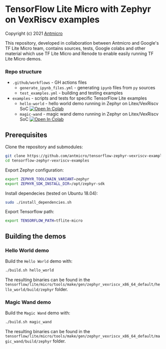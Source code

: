 # TensorFlow Lite Micro with Zephyr on VexRiscv examples
Copyright (c) 2021 [Antmicro](https://www.antmicro.com)

This repository, developed in collaboration between Antmicro and Google's TF Lite Micro team, contains sources, tests, Google colabs and other material which use TF Lite Micro and Renode to enable easily running TF Lite Micro demos.

### Repo structure

* `.github/workflows` - GH actions files
  * `generate_ipynb_files.yml` - generating `ipynb` files from `py` sources
  * `test_examples.yml` - building and testing examples
* `examples` - scripts and tests for specific TensorFlow Lite examples
  * `hello-world` - hello world demo running in Zephyr on Litex/VexRiscv SoC [![Open In Colab](https://colab.research.google.com/assets/colab-badge.svg)](https://colab.research.google.com/github/antmicro/tensorflow-zephyr-vexriscv-examples/blob/master/examples/hello-world/hello_world.ipynb)
  * `magic-wand` - magic wand demo running in Zephyr on Litex/VexRiscv SoC [![Open In Colab](https://colab.research.google.com/assets/colab-badge.svg)](https://colab.research.google.com/github/antmicro/tensorflow-zephyr-vexriscv-examples/blob/master/examples/magic-wand/magic_wand.ipynb)

## Prerequisites

Clone the repository and submodules:

```bash
git clone https://github.com/antmicro/tensorflow-zephyr-vexriscv-examples
cd tensorflow-zephyr-vexriscv-examples
```

Export Zephyr configuration:
```bash
export ZEPHYR_TOOLCHAIN_VARIANT=zephyr
export ZEPHYR_SDK_INSTALL_DIR=/opt/zephyr-sdk
```

Install dependecies (tested on Ubuntu 18.04):
```bash
sudo ./install_dependencies.sh
```

Export Tensorflow path:
```bash
export TENSORFLOW_PATH=tflite-micro
```

## Building the demos

### Hello World demo

Build the `Hello World` demo with:
```bash
./build.sh hello_world
```

The resulting binaries can be found in the `tensorflow/lite/micro/tools/make/gen/zephyr_vexriscv_x86_64_default/hello_world/build/zephyr` folder.

### Magic Wand demo

Build the `Magic Wand` demo with:
```bash
./build.sh magic_wand
```
The resulting binaries can be found in the `tensorflow/lite/micro/tools/make/gen/zephyr_vexriscv_x86_64_default/magic_wand/build/zephyr` folder.

